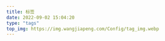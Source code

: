 ```yaml
---
title: 标签
date: 2022-09-02 15:04:20
type: "tags"
top_img: https://img.wangjiapeng.com/Config/tag_img.webp
---
```

